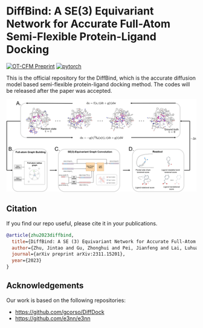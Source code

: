 # DiffBind: A SE(3) Equivariant Network for Accurate Full-Atom Semi-Flexible Protein-Ligand Docking

[![OT-CFM Preprint](http://img.shields.io/badge/paper-arxiv.2311.15201-B31B1B.svg)](https://arxiv.org/abs/2311.15201)
[![pytorch](https://img.shields.io/badge/PyTorch_1.13+-ee4c2c?logo=pytorch&logoColor=white)](https://pytorch.org/get-started/locally/)

This is the official repository for the DiffBind, which is the accurate diffusion model based semi-flexible protein-ligand docking method. The codes will be released after the paper was accepted.

![header ](images/arch.png)

## Citation
If you find our repo useful, please cite it in your publications.

```bibtex
@article{zhu2023diffbind,
  title={DiffBind: A SE (3) Equivariant Network for Accurate Full-Atom Semi-Flexible Protein-Ligand Docking},
  author={Zhu, Jintao and Gu, Zhonghui and Pei, Jianfeng and Lai, Luhua},
  journal={arXiv preprint arXiv:2311.15201},
  year={2023}
}
```

## Acknowledgements
Our work is based on the following repositories:
- https://github.com/gcorso/DiffDock
- https://github.com/e3nn/e3nn
